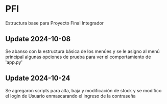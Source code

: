 # PFI
Estructura base para Proyecto Final Integrador

## Update 2024-10-08
Se abanso con la estructura básica de los menúes y se le asigno al menú principal algunas opciones de prueba para ver el comportamiento de 'app.py'

## Update 2024-10-24
Se agregaron scripts para alta, baja y modificación de stock y se modifico el login de Usuario enmascarando el ingreso de la contraseña

